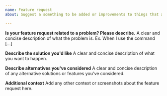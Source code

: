```yaml
---
name: Feature request
about: Suggest a something to be added or improvements to things that already exist.

---
```


**Is your feature request related to a problem? Please describe.**
A clear and concise description of what the problem is. Ex. When I use the command [...]

**Describe the solution you'd like**
A clear and concise description of what you want to happen.

**Describe alternatives you've considered**
A clear and concise description of any alternative solutions or features you've considered.

**Additional context**
Add any other context or screenshots about the feature request here.
